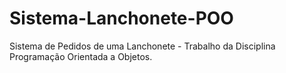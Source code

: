 # Sistema-Lanchonete-POO
 Sistema de Pedidos de uma Lanchonete - Trabalho da Disciplina Programação Orientada a Objetos.
